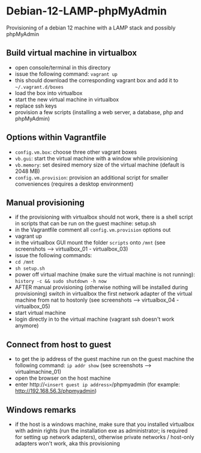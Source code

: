 # Debian-12-LAMP-phpMyAdmin

Provisioning of a debian 12 machine with a LAMP stack and possibly phpMyAdmin

## Build virtual machine in virtualbox

- open console/terminal in this directory
- issue the following command: `vagrant up`
- this should download the corresponding vagrant box and add it to `~/.vagrant.d/boxes`
- load the box into virtualbox
- start the new virtual machine in virtualbox
- replace ssh keys
- provision a few scripts (installing a web server, a database, php and phpMyAdmin)

## Options within Vagrantfile

- `config.vm.box`: choose three other vagrant boxes
- `vb.gui`: start the virtual machine with a window while provisioning
- `vb.memory`: set desired memory size of the virtual machine (default is 2048 MB)
- `config.vm.provision`: provision an additional script for smaller conveniences (requires a desktop environment)

## Manual provisioning

- if the provisioning with virtualbox should not work, there is a shell script in scripts that can be run on the guest machine: setup.sh
- in the Vagrantfile comment all `config.vm.provision` options out
- vagrant up
- in the virtualbox GUI mount the folder `scripts` onto `/mnt` (see screenshots --> virtualbox_01 - virtualbox_03)
- issue the following commands:
- `cd /mnt`
- `sh setup.sh`
- power off virtual machine (make sure the virtual machine is not running): `history -c && sudo shutdown -h now`
- AFTER manual provisioning (otherwise nothing will be installed during provisioning) switch in virtualbox the first network adapter of the virtual machine from nat to hostonly (see screenshots --> virtualbox_04 - virtualbox_05)
- start virtual machine
- login directly in to the virtual machine (vagrant ssh doesn't work anymore)

## Connect from host to guest
- to get the ip address of the guest machine run on the guest machine the following command: `ip addr show` (see screenshots --> virtualmachine_01)
- open the browser on the host machine
- enter http://`<insert guest ip address>`/phpmyadmin (for example: http://192.168.56.3/phpmyadmin)

## Windows remarks

- if the host is a windows machine, make sure that you installed virtualbox with admin rights (run the installation exe as administrator; is required for setting up network adapters), otherwise private networks / host-only adapters won't work, aka this provisioning

